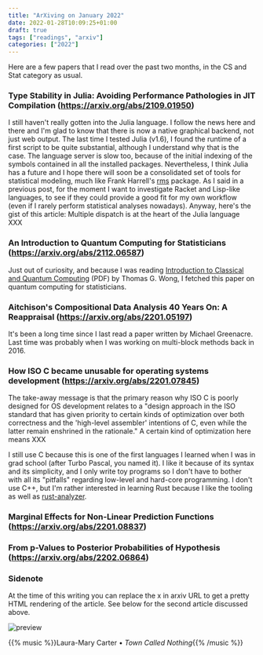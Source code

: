 ```yaml
---
title: "ArXiving on January 2022"
date: 2022-01-28T10:09:25+01:00
draft: true
tags: ["readings", "arxiv"]
categories: ["2022"]
---
```


Here are a few papers that I read over the past two months, in the CS and Stat category as usual.

### Type Stability in Julia: Avoiding Performance Pathologies in JIT Compilation (https://arxiv.org/abs/2109.01950)

I still haven't really gotten into the Julia language. I follow the news here and there and I'm glad to know that there is now a native graphical backend, not just web output. The last time I tested Julia (v1.6), I found the runtime of a first script to be quite substantial, although I understand why that is the case. The language server is slow too, because of the initial indexing of the symbols contained in all the installed packages. Nevertheless, I think Julia has a future and I hope there will soon be a consolidated set of tools for statistical modeling, much like Frank Harrell's [rms](https://github.com/harrelfe/rms) package. As I said in a previous post, for the moment I want to investigate Racket and Lisp-like languages, to see if they could provide a good fit for my own workflow (even if I rarely perform statistical analyses nowadays). Anyway, here's the gist of this article: Multiple dispatch is at the heart of the Julia language XXX

### An Introduction to Quantum Computing for Statisticians (https://arxiv.org/abs/2112.06587)

Just out of curiosity, and because I was reading [Introduction to Classical and Quantum Computing][] (PDF) by Thomas G. Wong, I fetched this paper on quantum computing for statisticians.


### Aitchison's Compositional Data Analysis 40 Years On: A Reappraisal (https://arxiv.org/abs/2201.05197)

It's been a long time since I last read a paper written by Michael Greenacre. Last time was probably when I was working on multi-block methods back in 2016.


### How ISO C became unusable for operating systems development (https://arxiv.org/abs/2201.07845)

The take-away message is that the primary reason why ISO C is poorly designed for OS development relates to a "design approach in the ISO standard that has given priority to certain kinds of optimization over both correctness and the 'high-level assembler' intentions of C, even while the latter remain enshrined in the rationale." A certain kind of optimization here means XXX

I still use C because this is one of the first languages I learned when I was in grad school (after Turbo Pascal, you named it). I like it because of its syntax and its simplicity, and I only write toy programs so I don't have to bother with all its "pitfalls" regarding low-level and hard-core programming. I don't use C++, but I'm rather interested in learning Rust because I like the tooling as well as [rust-analyzer](https://rust-analyzer.github.io/).


### Marginal Effects for Non-Linear Prediction Functions (https://arxiv.org/abs/2201.08837)

### From p-Values to Posterior Probabilities of Hypothesis (https://arxiv.org/abs/2202.06864)


### Sidenote

At the time of this writing you can replace the x in ar*x*iv URL to get a pretty HTML rendering of the article. See below for the second article discussed above.

![preview](/img/2022-02-02-21-02-17.png)

{{% music %}}Laura-Mary Carter • _Town Called Nothing_{{% /music %}}

[Introduction to Classical and Quantum Computing]: https://www.thomaswong.net/introduction-to-classical-and-quantum-computing.pdf
